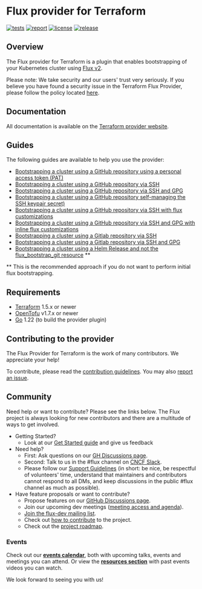 # Flux provider for Terraform

[![tests](https://github.com/fluxcd/terraform-provider-flux/workflows/tests/badge.svg)](https://github.com/fluxcd/terraform-provider-flux/actions)
[![report](https://goreportcard.com/badge/github.com/fluxcd/terraform-provider-flux)](https://goreportcard.com/report/github.com/fluxcd/terraform-provider-flux)
[![license](https://img.shields.io/github/license/fluxcd/terraform-provider-flux.svg)](https://github.com/fluxcd/terraform-provider-flux/blob/main/LICENSE)
[![release](https://img.shields.io/github/release/fluxcd/terraform-provider-flux/all.svg)](https://github.com/fluxcd/terraform-provider-flux/releases)

## Overview
The Flux provider for Terraform is a plugin that enables bootstrapping of your Kubernetes cluster using [Flux v2](https://github.com/fluxcd/flux2/tree/main).

Please note: We take security and our users' trust very seriously. If you believe you have found a security issue in the Terraform Flux Provider, please follow the policy located [here](https://github.com/fluxcd/terraform-provider-flux/security/policy).

## Documentation
All documentation is available on the [Terraform provider website](https://registry.terraform.io/providers/fluxcd/flux/latest/docs).

## Guides

The following guides are available to help you use the provider:

- [Bootstrapping a cluster using a GitHub repository using a personal access token (PAT)](examples/github-via-pat)
- [Bootstrapping a cluster using a GitHub repository via SSH](examples/github-via-ssh)
- [Bootstrapping a cluster using a GitHub repository via SSH and GPG](examples/github-via-ssh-with-gpg)
- [Bootstrapping a cluster using a GitHub repository self-managing the SSH keypair secret)](examples/github-self-managed-ssh-keypair)
- [Bootstrapping a cluster using a GitHub repository via SSH with flux customizations](examples/github-with-customizations)
- [Bootstrapping a cluster using a GitHub repository via SSH and GPG with inline flux customizations](examples/github-with-inline-customizations)
- [Bootstrapping a cluster using a Gitlab repository via SSH](examples/gitlab-via-ssh)
- [Bootstrapping a cluster using a Gitlab repository via SSH and GPG](examples/gitlab-via-ssh-with-gpg)
- [Bootstrapping a cluster using a Helm Release and not the flux_bootstrap_git resource](examples/helm-install) **

** This is the recommended approach if you do not want to perform initial flux bootstrapping.

## Requirements

- [Terraform](https://www.terraform.io/downloads.html) 1.5.x or newer
- [OpenTofu](https://opentofu.org/) v1.7.x or newer
- [Go](https://golang.org/doc/install) 1.22 (to build the provider plugin)

## Contributing to the provider

The Flux Provider for Terraform is the work of many contributors. We appreciate your help!

To contribute, please read the [contribution guidelines](CONTRIBUTING.md). You may also [report an issue](https://github.com/fluxcd/terraform-provider-flux/issues/new/choose).

## Community

Need help or want to contribute? Please see the links below. The Flux project is always looking for
new contributors and there are a multitude of ways to get involved.

- Getting Started?
    - Look at our [Get Started guide](https://fluxcd.io/flux/get-started/) and give us feedback
- Need help?
    - First: Ask questions on our [GH Discussions page](https://github.com/fluxcd/flux2/discussions).
    - Second: Talk to us in the #flux channel on [CNCF Slack](https://slack.cncf.io/).
    - Please follow our [Support Guidelines](https://fluxcd.io/support/)
      (in short: be nice, be respectful of volunteers' time, understand that maintainers and
      contributors cannot respond to all DMs, and keep discussions in the public #flux channel as much as possible).
- Have feature proposals or want to contribute?
    - Propose features on our [GitHub Discussions page](https://github.com/fluxcd/flux2/discussions).
    - Join our upcoming dev meetings ([meeting access and agenda](https://docs.google.com/document/d/1l_M0om0qUEN_NNiGgpqJ2tvsF2iioHkaARDeh6b70B0/view)).
    - [Join the flux-dev mailing list](https://lists.cncf.io/g/cncf-flux-dev).
    - Check out [how to contribute](CONTRIBUTING.md) to the project.
    - Check out the [project roadmap](https://fluxcd.io/roadmap/).

### Events

Check out our **[events calendar](https://fluxcd.io/#calendar)**,
both with upcoming talks, events and meetings you can attend.
Or view the **[resources section](https://fluxcd.io/resources)**
with past events videos you can watch.

We look forward to seeing you with us!
